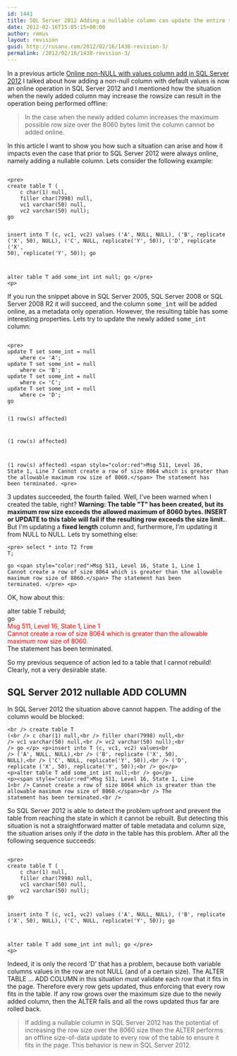 ```yaml
---
id: 1441
title: SQL Server 2012 Adding a nullable column can update the entire table
date: 2012-02-16T15:05:15+00:00
author: remus
layout: revision
guid: http://rusanu.com/2012/02/16/1438-revision-3/
permalink: /2012/02/16/1438-revision-3/
---
```

In a previous article [Online non-NULL with values column add in SQL Server 2012](http://rusanu.com/2011/07/13/online-non-null-with-values-column-add-in-sql-server-11/) I talked about how adding a non-null column with default values is now an online operation in SQL Server 2012 and I mentioned how the situation when the newly added column may increase the rowsize can result in the operation being performed offline:

> In the case when the newly added column increases the maximum possible row size over the 8060 bytes limit the column cannot be added online.

In this article I want to show you how such a situation can arise and how it impacts even the case that prior to SQL Server 2012 were always online, namely adding a nullable column. Lets consider the following example:


<code class="prettyprint lang-sql">
&lt;pre>
create table T (
	c char(1) null,
	filler char(7998) null, 
	vc1 varchar(50) null,
	vc2 varchar(50) null);
go	

insert into  T (c, vc1, vc2) values 
	('A', NULL, NULL),
	('B', replicate ('X', 50), NULL),
	('C', NULL, replicate('Y', 50)),
	('D', replicate ('X', 50), replicate('Y', 50));
go

alter table T add some_int int null;
go
&lt;/pre>
&lt;p></code>

If you run the snippet above in SQL Server 2005, SQL Server 2008 or SQL Server 2008 R2 it will succeed, and the column <tt>some_int</tt> will be added online, as a metadata only operation. However, the resulting table has some interesting properties. Lets try to update the newly added <tt>some_int</tt> column:


<code class="prettyprint lang-sql">
&lt;pre>
update T set some_int = null
	where c= 'A';
update T set some_int = null
	where c= 'B';
update T set some_int = null
	where c= 'C';
update T set some_int = null
	where c= 'D';
go

(1 row(s) affected)

(1 row(s) affected)

(1 row(s) affected)
&lt;span style="color:red">Msg 511, Level 16, State 1, Line 7
Cannot create a row of size 8064 which is greater than the allowable maximum row size of 8060.&lt;/span>
The statement has been terminated.
&lt;pre></code> 

3 updates succeeded, the fourth failed. Well, I've been warned when I created the table, right? **Warning: The table "T" has been created, but its maximum row size exceeds the allowed maximum of 8060 bytes. INSERT or UPDATE to this table will fail if the resulting row exceeds the size limit.**. But I'm updating a **fixed length** column and, furthermore, I'm updating it from NULL to NULL. Lets try something else:

<code class="prettyprint lang-sql">&lt;pre>
select * into T2 from T;	
go
&lt;span style="color:red">Msg 511, Level 16, State 1, Line 1
Cannot create a row of size 8064 which is greater than the allowable maximum row size of 8060.&lt;/span>
The statement has been terminated.
&lt;/pre>
&lt;p></code>

OK, how about this:

alter table T rebuild;  
go  
<span style="color:red">Msg 511, Level 16, State 1, Line 1<br /> Cannot create a row of size 8064 which is greater than the allowable maximum row size of 8060.</span>  
The statement has been terminated.  
</code>

So my previous sequence of action led to a table that I cannot rebuild! Clearly, not a very desirable state.

## SQL Server 2012 nullable ADD COLUMN

In SQL Server 2012 the situation above cannot happen. The adding of the column would be blocked: 

<code class="prettyprint lang-sql">&lt;br />
create table T (&lt;br />
	c char(1) null,&lt;br />
	filler char(7998) null,&lt;br />
	vc1 varchar(50) null,&lt;br />
	vc2 varchar(50) null);&lt;br />
go	&lt;/p>
&lt;p>insert into  T (c, vc1, vc2) values&lt;br />
	('A', NULL, NULL),&lt;br />
	('B', replicate ('X', 50), NULL),&lt;br />
	('C', NULL, replicate('Y', 50)),&lt;br />
	('D', replicate ('X', 50), replicate('Y', 50));&lt;br />
go&lt;/p>
&lt;p>alter table T add some_int int null;&lt;br />
go&lt;/p>
&lt;p>&lt;span style="color:red">Msg 511, Level 16, State 1, Line 1&lt;br />
Cannot create a row of size 8064 which is greater than the allowable maximum row size of 8060.&lt;/span>&lt;br />
The statement has been terminated.&lt;br />
</code>

So SQL Server 2012 is able to detect the problem upfront and prevent the table from reaching the state in which it cannot be rebuilt. But detecting this situation is not a straightforward matter of table metadata and column size, the situation arises only if the _data_ in the table has this problem. After all the following sequence succeeds:


<code class="prettyprint lang-sql">
&lt;pre>
create table T (
	c char(1) null,
	filler char(7998) null, 
	vc1 varchar(50) null,
	vc2 varchar(50) null);
go	

insert into  T (c, vc1, vc2) values 
	('A', NULL, NULL),
	('B', replicate ('X', 50), NULL),
	('C', NULL, replicate('Y', 50));
go

alter table T add some_int int null;
go
&lt;/pre>
&lt;p></code>

Indeed, it is only the record 'D' that has a problem, because both variable columns values in the row are not NULL (and of a certain size). The ALTER TABLE ... ADD COLUMN in this situation _must_ validate each row that it fits in the page. Therefore every row gets updated, thus enforcing that every row fits in the table. If any row grows over the maximum size due to the newly added column, then the ALTER fails and all the rows updated thus far are rolled back.

> If adding a nullable column in SQL Server 2012 has the potential of increasing the row size over the 8060 size then the ALTER performs an offline size-of-data update to every row of the table to ensure it fits in the page. This behavior is new in SQL Server 2012.
